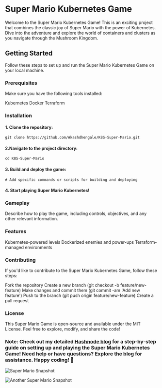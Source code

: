 # Super Mario Kubernetes Game


Welcome to the Super Mario Kubernetes Game! This is an exciting project that combines the classic joy of Super Mario with the power of Kubernetes. Dive into the adventure and explore the world of containers and clusters as you navigate through the Mushroom Kingdom.

## Getting Started
Follow these steps to set up and run the Super Mario Kubernetes Game on your local machine.

### Prerequisites
Make sure you have the following tools installed:

Kubernetes
Docker
Terraform

### Installation

#### 1. Clone the repository:

```
git clone https://github.com/Akashdhengale/K8S-Super-Mario.git
```


#### 2.Navigate to the project directory:



```
cd K8S-Super-Mario
```

#### 3. Build and deploy the game:


```
# Add specific commands or scripts for building and deploying
```


#### 4. Start playing Super Mario Kubernetes!


### Gameplay
Describe how to play the game, including controls, objectives, and any other relevant information.

### Features
Kubernetes-powered levels
Dockerized enemies and power-ups
Terraform-managed environments

### Contributing

If you'd like to contribute to the Super Mario Kubernetes Game, follow these steps:

Fork the repository
Create a new branch (git checkout -b feature/new-feature)
Make changes and commit them (git commit -am 'Add new feature')
Push to the branch (git push origin feature/new-feature)
Create a pull request

### License
This Super Mario Game is open-source and available under the MIT License. Feel free to explore, modify, and share the code!



### Note: Check out my detailed [Hashnode blog]() for a step-by-step guide on setting up and playing the Super Mario Kubernetes Game! Need help or have questions? Explore the blog for assistance. Happy coding! 🚀


![Super Mario Snapshot](https://cdn.hashnode.com/res/hashnode/image/upload/v1705850500616/1ec14329-ea3a-4eb3-9b31-af528fa33708.png)








![Another Super Mario Snapshot](https://cdn.hashnode.com/res/hashnode/image/upload/v1705850738284/656ef3e0-bd8b-4c26-a7e2-dce89fdc92c3.png)


